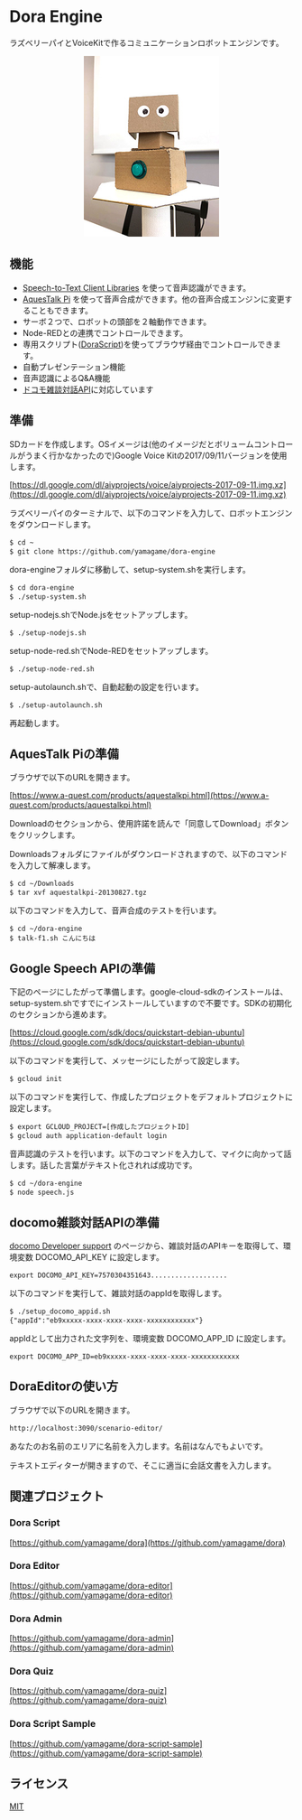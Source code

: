 # Dora Engine

ラズベリーパイとVoiceKitで作るコミュニケーションロボットエンジンです。

<p align="center">
  <img src="./images/IMG_3140.jpg"/>
</p>

## 機能

- [Speech-to-Text Client Libraries](https://cloud.google.com/speech-to-text/docs/reference/libraries) を使って音声認識ができます。
- [AquesTalk Pi](https://www.a-quest.com/products/aquestalkpi.html) を使って音声合成ができます。他の音声合成エンジンに変更することもできます。
- サーボ２つで、ロボットの頭部を２軸動作できます。
- Node-REDとの連携でコントロールできます。
- 専用スクリプト([DoraScript](https://github.com/yamagame/dora))を使ってブラウザ経由でコントロールできます。
- 自動プレゼンテーション機能
- 音声認識によるQ&A機能
- [ドコモ雑談対話API](https://dev.smt.docomo.ne.jp/?p=docs.api.page&api_name=natural_dialogue&p_name=api_4_usage_scenario#tag01)に対応しています

## 準備

SDカードを作成します。OSイメージは(他のイメージだとボリュームコントロールがうまく行かなかったので)Google Voice Kitの2017/09/11バージョンを使用します。

[https://dl.google.com/dl/aiyprojects/voice/aiyprojects-2017-09-11.img.xz](https://dl.google.com/dl/aiyprojects/voice/aiyprojects-2017-09-11.img.xz)

ラズベリーパイのターミナルで、以下のコマンドを入力して、ロボットエンジンをダウンロードします。

```
$ cd ~
$ git clone https://github.com/yamagame/dora-engine
```

dora-engineフォルダに移動して、setup-system.shを実行します。

```
$ cd dora-engine
$ ./setup-system.sh
```

setup-nodejs.shでNode.jsをセットアップします。

```
$ ./setup-nodejs.sh
```

setup-node-red.shでNode-REDをセットアップします。

```
$ ./setup-node-red.sh
```

setup-autolaunch.shで、自動起動の設定を行います。

```
$ ./setup-autolaunch.sh
```

再起動します。

## AquesTalk Piの準備

ブラウザで以下のURLを開きます。

[https://www.a-quest.com/products/aquestalkpi.html](https://www.a-quest.com/products/aquestalkpi.html)

Downloadのセクションから、使用許諾を読んで「同意してDownload」ボタンをクリックします。

Downloadsフォルダにファイルがダウンロードされますので、以下のコマンドを入力して解凍します。

```
$ cd ~/Downloads
$ tar xvf aquestalkpi-20130827.tgz
```

以下のコマンドを入力して、音声合成のテストを行います。

```
$ cd ~/dora-engine
$ talk-f1.sh こんにちは
```

## Google Speech APIの準備

下記のページにしたがって準備します。google-cloud-sdkのインストールは、setup-system.shですでにインストールしていますので不要です。SDKの初期化のセクションから進めます。

[https://cloud.google.com/sdk/docs/quickstart-debian-ubuntu](https://cloud.google.com/sdk/docs/quickstart-debian-ubuntu)

以下のコマンドを実行して、メッセージにしたがって設定します。

```
$ gcloud init
```

以下のコマンドを実行して、作成したプロジェクトをデフォルトプロジェクトに設定します。

```
$ export GCLOUD_PROJECT=[作成したプロジェクトID]
$ gcloud auth application-default login
```

音声認識のテストを行います。以下のコマンドを入力して、マイクに向かって話します。話した言葉がテキスト化されれば成功です。

```
$ cd ~/dora-engine
$ node speech.js
```

## docomo雑談対話APIの準備

[docomo Developer support](https://dev.smt.docomo.ne.jp/?p=docs.api.page&api_name=natural_dialogue&p_name=api_4_usage_scenario#tag01) のページから、雑談対話のAPIキーを取得して、環境変数 DOCOMO_API_KEY に設定します。

```
export DOCOMO_API_KEY=7570304351643...................
```

以下のコマンドを実行して、雑談対話のappIdを取得します。

```
$ ./setup_docomo_appid.sh
{"appId":"eb9xxxxx-xxxx-xxxx-xxxx-xxxxxxxxxxxx"}
```

appIdとして出力された文字列を、環境変数 DOCOMO_APP_ID に設定します。

```
export DOCOMO_APP_ID=eb9xxxxx-xxxx-xxxx-xxxx-xxxxxxxxxxxx
```

## DoraEditorの使い方

ブラウザで以下のURLを開きます。

```
http://localhost:3090/scenario-editor/
```

あなたのお名前のエリアに名前を入力します。名前はなんでもよいです。

テキストエディターが開きますので、そこに適当に会話文書を入力します。

## 関連プロジェクト

### Dora Script
[https://github.com/yamagame/dora](https://github.com/yamagame/dora)

### Dora Editor
[https://github.com/yamagame/dora-editor](https://github.com/yamagame/dora-editor)

### Dora Admin
[https://github.com/yamagame/dora-admin](https://github.com/yamagame/dora-admin)

### Dora Quiz
[https://github.com/yamagame/dora-quiz](https://github.com/yamagame/dora-quiz)

### Dora Script Sample
[https://github.com/yamagame/dora-script-sample](https://github.com/yamagame/dora-script-sample)

## ライセンス

[MIT](LICENSE)
